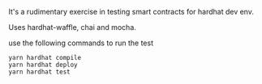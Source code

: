 It's a rudimentary exercise in testing smart contracts for hardhat dev env.

Uses hardhat-waffle, chai and mocha.

use the following commands to run the test
```
yarn hardhat compile
yarn hardhat deploy
yarn hardhat test

```
